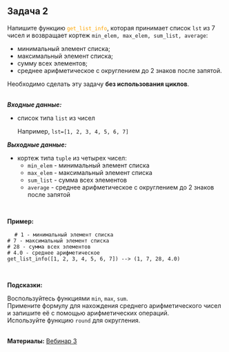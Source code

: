 <html>
<head>
  <meta charset="utf-8" />
  <style>
   .colortext {
    color: orange;
   }
  </style>
 </head>
<h2>Задача 2</h2>
<p>Напишите функцию <code><span class="colortext">get_list_info</span></code>,
  которая принимает список <code>lst</code> из 7 чисел 
и возвращает кортеж <code>min_elem, max_elem, sum_list, average</code>:
<ul>
<li>минимальный элемент списка;</li>
<li>максимальный элемент списка;</li>
<li>сумму всех элементов;</li>
<li>среднее арифметическое с округлением до 2 знаков после запятой.</li>
</ul>
Необходимо сделать эту задачу <b>без использования циклов</b>.
<br>
<br>
<p><b><i>Входные данные:</i></b>
  <ul>
  <li>список типа <code>list</code> из чисел</li>
<p>Например, <code>lst=[1, 2, 3, 4, 5, 6, 7]</code>
</ul>
<p><b><i>Выходные данные:</i></b>
<ul>
  <li>
    кортеж типа <code>tuple</code> из четырех чисел:
<ul>
<li><code>min_elem</code> - минимальный элемент списка</li>
<li><code>max_elem</code> - максимальный элемент списка</li>
<li><code>sum_list</code> - сумма всех элементов</li>
<li><code>average</code> - среднее арифметическое с округлением до 2 знаков после запятой</li>

</ul>
  </li>
</ul>
<br>
<p><b>Пример:</b>
<pre>
  <code># 1 - минимальный элемент списка
# 7 - максимальный элемент списка
# 28 - сумма всех элементов
# 4.0 - среднее арифметическое
get_list_info([1, 2, 3, 4, 5, 6, 7]) --> (1, 7, 28, 4.0)</code>
</pre>
<br>
<p><b>Подсказки:</b>
<div class="hint">
<div>Воспользуйтесь функциями <code>min</code>, <code>max</code>, <code>sum</code>.</div>
</div>
<div class="hint">
<div>Примените формулу для нахождения среднего арифметического чисел 
и запишите её с помощью арифметических операций.</div>
</div>
<div class="hint">
<div>Используйте функцию <code>round</code> для округления.</div>
</div>
<br>
  <p><b>Материалы:</b>
  <a href="https://n.sbis.ru/shared/disk/e9550156-87e9-42b2-b51e-832dc262915e">Вебинар 3</a>
<br>
<br>
</html>